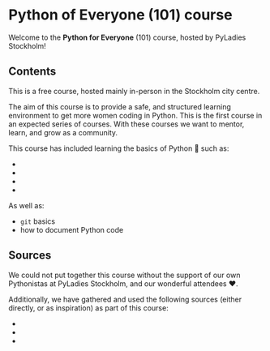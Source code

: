 # Python of Everyone (101) course

Welcome to the **Python for Everyone** (101) course, hosted by PyLadies Stockholm!

## Contents

This is a free course, hosted mainly in-person in the Stockholm city centre.

The aim of this course is to provide a safe, and structured learning environment to get more women coding in Python.
This is the first course in an expected series of courses.
With these courses we want to mentor, learn, and grow as a community.

This course has included learning the basics of Python 🐍 such as:

- 
-
-
-

As well as:

- `git` basics
- how to document Python code

## Sources

We could not put together this course without the support of our own Pythonistas at PyLadies Stockholm, and our wonderful attendees ❤️.

Additionally, we have gathered and used the following sources (either directly, or as inspiration) as part of this course:

-
-
-
